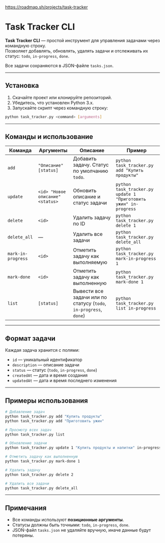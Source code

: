 https://roadmap.sh/projects/task-tracker

# Task Tracker CLI

**Task Tracker CLI** — простой инструмент для управления задачами через командную строку.  
Позволяет добавлять, обновлять, удалять задачи и отслеживать их статус: `todo`, `in-progress`, `done`.  

Все задачи сохраняются в JSON-файле `tasks.json`.

---

## Установка

1. Скачайте проект или клонируйте репозиторий.
2. Убедитесь, что установлен Python 3.x.
3. Запускайте скрипт через командную строку:
```bash
python task_tracker.py <command> [arguments]
````

---

## Команды и использование

| Команда            | Аргументы                        | Описание                                                          | Пример                                                           |
| ------------------ | -------------------------------- | ----------------------------------------------------------------- | ---------------------------------------------------------------- |
| `add`              | `"Описание"` `[status]`          | Добавить задачу. Статус по умолчанию `todo`.                      | `python task_tracker.py add "Купить продукты"`                   |
| `update`           | `<id> "Новое описание" <status>` | Обновить описание и статус задачи                                 | `python task_tracker.py update 1 "Приготовить ужин" in-progress` |
| `delete`           | `<id>`                           | Удалить задачу по ID                                              | `python task_tracker.py delete 1`                                |
| `delete_all`       | —                                | Удалить все задачи                                                | `python task_tracker.py delete_all`                              |
| `mark-in-progress` | `<id>`                           | Отметить задачу как выполняемую                                   | `python task_tracker.py mark-in-progress 1`                      |
| `mark-done`        | `<id>`                           | Отметить задачу как выполненную                                   | `python task_tracker.py mark-done 1`                             |
| `list`             | `[status]`                       | Вывести все задачи или по статусу (`todo`, `in-progress`, `done`) | `python task_tracker.py list in-progress`                        |

---

## Формат задачи

Каждая задача хранится с полями:

* `id` — уникальный идентификатор
* `description` — описание задачи
* `status` — статус (`todo`, `in-progress`, `done`)
* `createdAt` — дата и время создания
* `updatedAt` — дата и время последнего изменения

---

## Примеры использования

```bash
# Добавление задач
python task_tracker.py add "Купить продукты"
python task_tracker.py add "Приготовить ужин"

# Просмотр всех задач
python task_tracker.py list

# Обновление задачи
python task_tracker.py update 1 "Купить продукты и напитки" in-progress

# Отметить задачу как выполненную
python task_tracker.py mark-done 1

# Удалить задачу
python task_tracker.py delete 2

# Удалить все задачи
python task_tracker.py delete_all
```

---

## Примечания

* Все команды используют **позиционные аргументы**.
* Статусы должны быть точными: `todo`, `in-progress`, `done`.
* JSON-файл `tasks.json` не удаляйте вручную, иначе данные будут потеряны.

